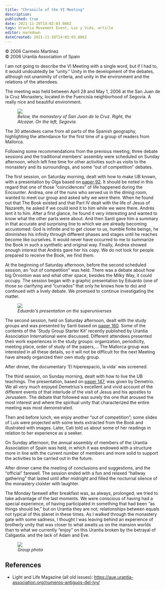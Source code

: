 ```yaml
---
title: "Chronicle of the VI Meeting"
description: 
published: true
date: 2021-11-28T14:02:03.086Z
tags: Urantia Movement Event, Luz y Vida, article
editor: markdown
dateCreated: 2021-11-28T14:02:03.086Z
---
```


<p class="v-card v-sheet theme--light gray lighten-3 px-2">© 2006 Carmelo Martínez<br>© 2006 Urantia Association of Spain</p>


I am not going to describe the VI Meeting with a single word, but if I had to, it would undoubtedly be “unity.” Unity in the development of the debates, although not unanimity of criteria, and unity in the environment and the relations of the attendees.

The meeting was held between April 28 and May 1, 2006 at the San Juan de la Cruz Monastery, located in the Fuencisla neighborhood of Segovia. A really nice and beautiful environment.

<figure id="Figure_1" class="image urantiapedia">
<img src="/image/article/Luz_y_Vida/LyV5/06.jpg">
<figcaption><em>Below, the monastery of San Juan de la Cruz. Right, the Alcazar. On the left, Segovia.</em></figcaption>
</figure>

The 30 attendees came from all parts of the Spanish geography, highlighting the attendance for the first time of a group of readers from Mallorca.

Following some recommendations from the previous meeting, three debate sessions and the traditional members' assembly were scheduled on Sunday afternoon, which left free time for other activities such as visits to the monastery and its surroundings, and some “out of competition” debates.

The first session, on Saturday morning, dealt with how to make UB known, with a presentation by Olga based on [paper 92](/en/The_Urantia_Book/92). It should be noted in this regard that one of those “coincidences” of life happened during the Encounter. Andrea, one of the nuns who served us in the dining room, wanted to meet our group and asked why we were there. When he found out that The Book existed and that Part IV dealt with the life of Jesus of Nazareth, he asked if we could lend it to him while we were there. Andrés lent it to him. After a first glance, he found it very interesting and wanted to know what the other parts were about. And then Santi gave him a summary in that accurate and surprising line to which we are already becoming accustomed: God is infinite and to get closer to us, humble finite beings, he diminishes his infinity through different phases and stages until he reaches become like ourselves. It would never have occurred to me to summarize the Book in such a synthetic and original way. Finally, Andrea showed enough interest that Andrés gave her his copy. We do not look for people prepared to receive the Book, we find them.

At the beginning of Saturday afternoon, before the second scheduled session, an “out of competition” was held. There was a debate about how big Órvonton was and what other space, besides the Milky Way, it could occupy. The session began with a graphic presentation by Eduardo (one of those so clarifying and “currados” that only he knows how to do) and continued with a lively debate. We promised to continue investigating the matter.

<figure id="Figure_1" class="image urantiapedia">
<img src="/image/article/Luz_y_Vida/LyV5/07.jpg">
<figcaption><em>Eduardo's presentation on the superuniverses</em></figcaption>
</figure>

The second session, held on Saturday afternoon, dealt with the study groups and was presented by Santi based on [paper 160](/en/The_Urantia_Book/160). Some of the contents of the 'Study Group Starter Kit' recently published by Urantia Association International were discussed. Different attendees presented their work experiences in the study groups: organization, periodicity, meeting place, order of study of the papers,... The Mallorca group was interested in all these details, so it will not be difficult for the next Meeting have already organized their own study group.

After dinner, the documentary 'El hiperespacio, la vida' was screened.

The third session, on Sunday morning, dealt with how to live the UB teachings. The presentation, based on [paper 147](/en/The_Urantia_Book/147), was given by Demetrio. We all very much enjoyed Demetrius's excellent and vivid account of the different events of that interlude of the visit of Jesus and his apostles to Jerusalem. The debate that followed was surely the one that aroused the most interest and where the spiritual unity that characterized the entire meeting was most demonstrated.

Then and before lunch, we enjoy another “out of competition”; some slides of Luis were projected with some texts extracted from the Book and illustrated with images. Later, Cati told us about some of her readings in relation to her experience as a seeker.

On Sunday afternoon, the annual assembly of members of the Urantia Association of Spain was held, in which it was endowed with a structure more in line with the current number of members and more solid to support the activities to be carried out in the future.

After dinner came the meeting of conclusions and suggestions, and the “official” farewell. The session ended with a fun and relaxed “hallway gathering” that lasted until after midnight and filled the nocturnal silence of the monastery cloister with laughter.

The Monday farewell after breakfast was, as always, prolonged; we tried to take advantage of the last moments. We were conscious of having had a special experience, of having participated in something that had been “as things should be,” but on Urantia they are not; relationships between equals not typical of this planet in these times. As I walked through the monastery gate with some sadness, I thought I was leaving behind an experience of brotherly unity that was closer to what awaits us on the mansion worlds than to what we currently “enjoy” on this Urantia broken by the betrayal of Caligastia. and the lack of Adam and Eve.

<figure id="Figure_1" class="image urantiapedia">
<img src="/image/article/Luz_y_Vida/LyV5/08.jpg">
<figcaption><em>Group photo</em></figcaption>
</figure>

## References

- Light and Life Magazine (all old issues): https://aue.urantia-association.org/numeros-antiguos-del-lyv/



